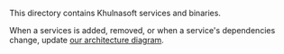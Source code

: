 This directory contains Khulnasoft services and binaries.

When a services is added, removed, or when a service's dependencies change, update [our architecture diagram](../doc/dev/background-information/architecture/index.md).
